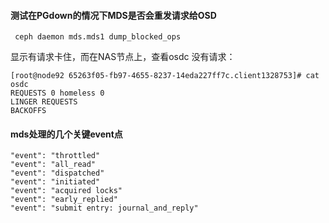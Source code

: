 #### 测试在PGdown的情况下MDS是否会重发请求给OSD

     ceph daemon mds.mds1 dump_blocked_ops

显示有请求卡住，而在NAS节点上，查看osdc 没有请求：

    [root@node92 65263f05-fb97-4655-8237-14eda227ff7c.client1328753]# cat osdc
    REQUESTS 0 homeless 0
    LINGER REQUESTS
    BACKOFFS
     
#### mds处理的几个关键event点

    "event": "throttled"
    "event": "all_read"
    "event": "dispatched"
    "event": "initiated"
    "event": "acquired locks"  
    "event": "early_replied"
    "event": "submit entry: journal_and_reply"
